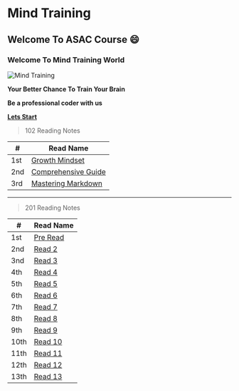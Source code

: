 # Mind Training 

## Welcome To ASAC Course :smile:


### Welcome To Mind Training World 

![Mind Training](https://i1.wp.com/www.drperlmutter.com/wp-content/uploads/2017/06/Test-Your-Brain-Quiz-Perlmutter-1.png?fit=1200%2C630&ssl=1)


**Your Better Chance To Train Your Brain**

**Be a professional coder with us**

**[Lets Start](https://khasawneh07.github.io/reading-notes/growth-mindset)**

> 102 Reading Notes 

#|Read Name
-|----------
1st | [Growth Mindset](https://khasawneh07.github.io/reading-notes/growth-mindset)
2nd | [Comprehensive Guide](https://khasawneh07.github.io/reading-notes/Mastering-Markdown)
3rd | [Mastering Markdown](https://khasawneh07.github.io/reading-notes/Comprehensive-Guide)

**********************************************************************************************
> 201 Reading Notes 

#|Read Name
-|----------
1st | [Pre Read](https://khasawneh07.github.io/reading-notes/Pre-Read)
2nd | [Read 2](https://khasawneh07.github.io/reading-notes/Read-2)
3nd | [Read 3](https://khasawneh07.github.io/reading-notes/Read-3)
4th | [Read 4](https://khasawneh07.github.io/reading-notes/Read-4)
5th | [Read 5](https://khasawneh07.github.io/reading-notes/Read-5)
6th | [Read 6](https://khasawneh07.github.io/reading-notes/Read-6)
7th | [Read 7](https://khasawneh07.github.io/reading-notes/Read-7)
8th | [Read 8](https://khasawneh07.github.io/reading-notes/Read-8)
9th | [Read 9](https://khasawneh07.github.io/reading-notes/Read-9)
10th | [Read 10](https://khasawneh07.github.io/reading-notes/Read-10)
11th | [Read 11](https://khasawneh07.github.io/reading-notes/Read-11)
12th | [Read 12](https://khasawneh07.github.io/reading-notes/Read-12)
13th | [Read 13](https://khasawneh07.github.io/reading-notes/Read-13)
